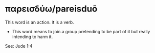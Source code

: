 # παρεισδύω/pareisduō
This word is an action. It is a verb.
* This word means to join a group pretending to be part of it but really intending to harm it.

See: Jude 1:4
